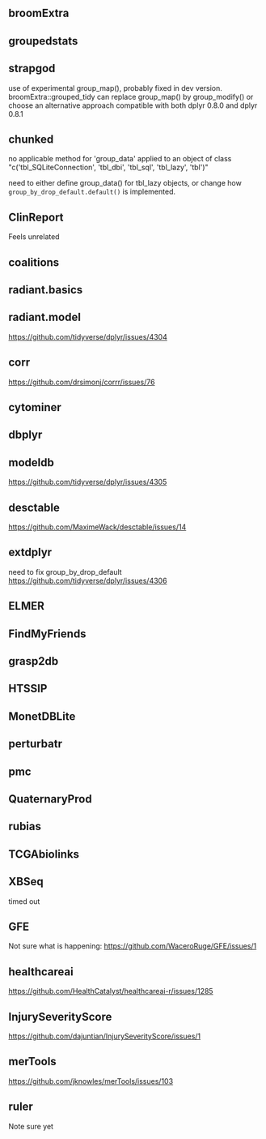 
## broomExtra
## groupedstats
## strapgod

use of experimental group_map(), probably fixed in dev version. broomExtra::grouped_tidy can replace
group_map() by group_modify() or choose an alternative approach compatible with both dplyr 0.8.0 and dplyr 0.8.1

## chunked

no applicable method for 'group_data' applied to an object of class "c('tbl_SQLiteConnection', 'tbl_dbi', 'tbl_sql', 'tbl_lazy', 'tbl')"

need to either define group_data() for tbl_lazy objects, or change how `group_by_drop_default.default()` is implemented. 

## ClinReport

Feels unrelated

## coalitions 
## radiant.basics
## radiant.model

https://github.com/tidyverse/dplyr/issues/4304

## corr 

https://github.com/drsimonj/corrr/issues/76

## cytominer
## dbplyr 
## modeldb

https://github.com/tidyverse/dplyr/issues/4305

## desctable

https://github.com/MaximeWack/desctable/issues/14

## extdplyr

need to fix group_by_drop_default
https://github.com/tidyverse/dplyr/issues/4306

## ELMER
## FindMyFriends
## grasp2db
## HTSSIP
## MonetDBLite
## perturbatr
## pmc
## QuaternaryProd
## rubias
## TCGAbiolinks
## XBSeq

timed out

## GFE

Not sure what is happening: https://github.com/WaceroRuge/GFE/issues/1

## healthcareai

https://github.com/HealthCatalyst/healthcareai-r/issues/1285


## InjurySeverityScore

https://github.com/dajuntian/InjurySeverityScore/issues/1

## merTools

https://github.com/jknowles/merTools/issues/103

## ruler

Note sure yet

